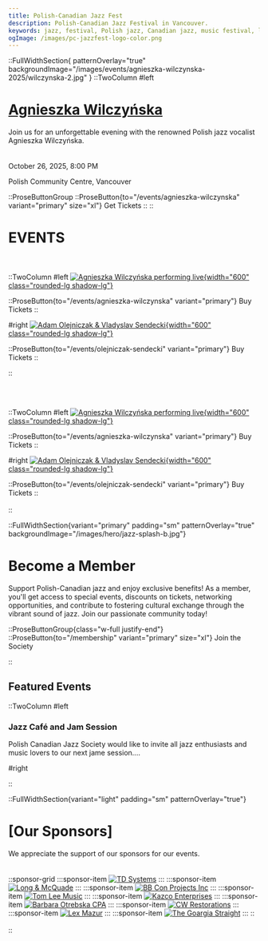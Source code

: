 ```yaml
---
title: Polish-Canadian Jazz Fest
description: Polish-Canadian Jazz Festival in Vancouver.
keywords: jazz, festival, Polish jazz, Canadian jazz, music festival, live music, Vancouver jazz, Polish culture
ogImage: /images/pc-jazzfest-logo-color.png
---
```


::FullWidthSection{ patternOverlay="true" backgroundImage="/images/events/agnieszka-wilczynska-2025/wilczynska-2.jpg" }
::TwoColumn
#left

# [<span class="text-5xl text-primary-50">Agnieszka Wilczyńska</span>](/events/agnieszka-wilczynska)

Join us for an unforgettable evening with the renowned Polish jazz vocalist Agnieszka Wilczyńska.
<br><br><br/>
October 26, 2025, 8:00 PM

Polish Community Centre, Vancouver

::ProseButtonGroup
::ProseButton{to="/events/agnieszka-wilczynska" variant="primary" size="xl"}
Get Tickets
::
::

<!-- About us component

::FullWidthSection{variant="gradient" gradientColor="blue" padding="sm" patternOverlay="true"}

# Become a Member

Support Polish-Canadian jazz and enjoy exclusive benefits! As a member, you'll get access to special events, discounts on tickets, networking opportunities, and contribute to fostering cultural exchange through the vibrant sound of jazz. Join our passionate community today!

::ProseButtonGroup{class="w-full justify-end"}
::ProseButton{to="/membership" variant="primary" size="xl"}
Join the Society
:: -->

<!-- EVENTS SECTIONS -->
<!--
::FullWidthSection{ padding="sm" patternOverlay="true" backgroundImage="/images/hero/jazz-splash-a.jpg"}

# test

::ProseButton{to="/products" variant="primary" size="xl" padding="lg"}
Our tests
::
:: -->

# EVENTS

<br></br>
::TwoColumn
#left
[![Agnieszka Wilczyńska performing live](/images/events/agnieszka-wilczynska-2025/wilczynska.jpg){width="600" class="rounded-lg shadow-lg"}](/events/agnieszka-wilczynska)

::ProseButton{to="/events/agnieszka-wilczynska" variant="primary"}
Buy Tickets
::

#right
[![Adam Olejniczak & Vladyslav Sendecki](/images/events/olejniczak-sendecki/olejniczak-sendecki.jpg){width="600" class="rounded-lg shadow-lg"}](/events/olejniczak-sendecki)

::ProseButton{to="/events/olejniczak-sendecki" variant="primary"}
Buy Tickets
::

::

<br></br>

::TwoColumn
#left
[![Agnieszka Wilczyńska performing live](/images/events/default-event/default-event.jpg){width="600" class="rounded-lg shadow-lg"}](/events/agnieszka-wilczynska)

::ProseButton{to="/events/agnieszka-wilczynska" variant="primary"}
Buy Tickets
::

#right
[![Adam Olejniczak & Vladyslav Sendecki](/images/events/default-event/default-event.jpg){width="600" class="rounded-lg shadow-lg"}](/events/olejniczak-sendecki)

::ProseButton{to="/events/olejniczak-sendecki" variant="primary"}
Buy Tickets
::
<br></br>
::

<!-- Membership -->

::FullWidthSection{variant="primary" padding="sm" patternOverlay="true" backgroundImage="/images/hero/jazz-splash-b.jpg"}
<br>

# Become a Member

Support Polish-Canadian jazz and enjoy exclusive benefits! As a member, you'll get access to special events, discounts on tickets, networking opportunities, and contribute to fostering cultural exchange through the vibrant sound of jazz. Join our passionate community today!

::ProseButtonGroup{class="w-full justify-end"}
::ProseButton{to="/membership" variant="primary" size="xl"}
Join the Society

::

## Featured Events

::TwoColumn
#left

### Jazz Café and Jam Session

Polish Canadian Jazz Society would like to invite all jazz enthusiasts and music lovers to our next jame session....

#right

::

::FullWidthSection{variant="light" padding="sm" patternOverlay="true"}

# [<span class="text-5xl text-zinc-900">Our Sponsors</span>]

We appreciate the support of our sponsors for our events.
<br><br>
<br>
::sponsor-grid
:::sponsor-item
[![TD Systems](/images/sponsors/TD-systems.png)](https://example.com/td-systems)
:::
:::sponsor-item
[![Long & McQuade](/images/sponsors/long-mcquade.png)](https://example.com/long-mcquade)
:::
:::sponsor-item
[![BB Con Projects Inc](/images/sponsors/bbcon.png)](https://example.com/bbcon)
:::
:::sponsor-item
[![Tom Lee Music](/images/sponsors/tom-lee-music.png)](https://example.com/tom-lee)
:::
:::sponsor-item
[![Kazco Enterprises](/images/sponsors/kazco.png)](https://example.com/kazco)
:::
:::sponsor-item
[![Barbara Otrebska CPA](/images/sponsors/barbara-otrebska.png)](https://example.com/barbara-cpa)
:::
:::sponsor-item
[![CW Restorations](/images/sponsors/CW-restorations.png)](https://example.com/cw-restorations)
:::
:::sponsor-item
[![Lex Mazur](/images/sponsors/lex-mazur.png)](https://example.com/lex-mazur)
:::
:::sponsor-item
[![The Goargia Straight](/images/sponsors/georgia-straight.png)](https://thegeorgiastraight.com)
:::
::
<br><br>
::
